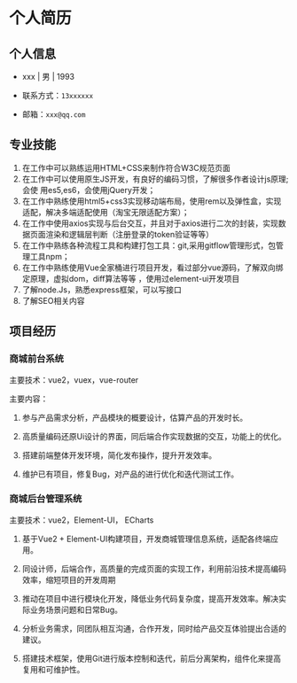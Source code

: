 # 个人简历

## 个人信息

- xxx | 男 | 1993

- 联系方式：`13xxxxxx`

- 邮箱：`xxx@qq.com`

## 专业技能

1. 在工作中可以熟练运用HTML+CSS来制作符合W3C规范页面
2. 在工作中可以使用原生JS开发，有良好的编码习惯，了解很多作者设计js原理;会使 用es5,es6，会使用jQuery开发；
3. 在工作中熟练使用html5+css3实现移动端布局，使用rem以及弹性盒，实现适配，解决多端适配使用（淘宝无限适配方案）；
4. 在工作中使用axios实现与后台交互，并且对于axios进行二次的封装，实现数据页面渲染和逻辑层判断（注册登录的token验证等等）
5. 在工作中熟练各种流程工具和构建打包工具：git,采用gitflow管理形式，包管理工具npm；
6. 在工作中熟练使用Vue全家桶进行项目开发，看过部分vue源码，了解双向绑定原理，虚拟dom，diff算法等等 ，使用过element-ui开发项目
7. 了解node.Js，熟悉express框架，可以写接口
8. 了解SEO相关内容

## 项目经历

### 商城前台系统

主要技术：vue2，vuex，vue-router

主要内容：

1. 参与产品需求分析，产品模块的概要设计，估算产品的开发时长。

2. 高质量编码还原Ui设计的界面，同后端合作实现数据的交互，功能上的优化。

3. 搭建前端整体开发环境，简化发布操作，提升开发效率。

4. 维护已有项目，修复Bug，对产品的进行优化和迭代测试工作。

### 商城后台管理系统

主要技术：vue2，Element-UI， ECharts

1. 基于Vue2 + Element-UI构建项目，开发商城管理信息系统，适配各终端应用。

2. 同设计师，后端合作，高质量的完成页面的实现工作，利用前沿技术提高编码效率，缩短项目的开发周期

3. 推动在项目中进行模块化开发，降低业务代码复杂度，提高开发效率。解决实际业务场景问题和日常Bug。

4. 分析业务需求，同团队相互沟通，合作开发，同时给产品交互体验提出合适的建议。

5. 搭建技术框架，使用Git进行版本控制和迭代，前后分离架构，组件化来提高复用和可维护性。
